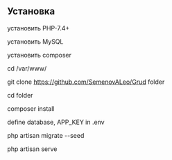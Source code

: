 ## Установка
установить PHP-7.4+

установить MySQL

установить composer

cd /var/www/

git clone https://github.com/SemenovALeo/Grud folder

cd folder

composer install

define database, APP_KEY in .env

php artisan migrate --seed

php artisan serve
